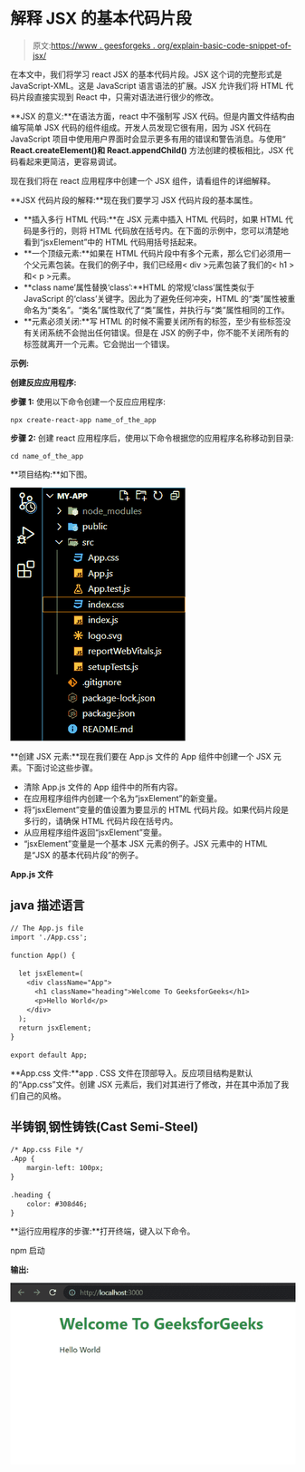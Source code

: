 # 解释 JSX 的基本代码片段

> 原文:[https://www . geesforgeks . org/explain-basic-code-snippet-of-jsx/](https://www.geeksforgeeks.org/explain-basic-code-snippet-of-jsx/)

在本文中，我们将学习 react JSX 的基本代码片段。JSX 这个词的完整形式是 JavaScript-XML。这是 JavaScript 语言语法的扩展。JSX 允许我们将 HTML 代码片段直接实现到 React 中，只需对语法进行很少的修改。

**JSX 的意义:**在语法方面，react 中不强制写 JSX 代码。但是内置文件结构由编写简单 JSX 代码的组件组成。开发人员发现它很有用，因为 JSX 代码在 JavaScript 项目中使用用户界面时会显示更多有用的错误和警告消息。与使用“ **React.createElement()和 React.appendChild()** 方法创建的模板相比，JSX 代码看起来更简洁，更容易调试。

现在我们将在 react 应用程序中创建一个 JSX 组件，请看组件的详细解释。

**JSX 代码片段的解释:**现在我们要学习 JSX 代码片段的基本属性。

*   **插入多行 HTML 代码:**在 JSX 元素中插入 HTML 代码时，如果 HTML 代码是多行的，则将 HTML 代码放在括号内。在下面的示例中，您可以清楚地看到“jsxElement”中的 HTML 代码用括号括起来。
*   **一个顶级元素:**如果在 HTML 代码片段中有多个元素，那么它们必须用一个父元素包装。在我们的例子中，我们已经用< div >元素包装了我们的< h1 >和< p >元素。
*   **class name’属性替换‘class’:**HTML 的常规‘class’属性类似于 JavaScript 的‘class’关键字。因此为了避免任何冲突，HTML 的“类”属性被重命名为“类名”。“类名”属性取代了“类”属性，并执行与“类”属性相同的工作。
*   **元素必须关闭:**写 HTML 的时候不需要关闭所有的标签，至少有些标签没有关闭系统不会抛出任何错误。但是在 JSX 的例子中，你不能不关闭所有的标签就离开一个元素。它会抛出一个错误。

**示例:**

**创建反应应用程序:**

**步骤 1:** 使用以下命令创建一个反应应用程序:

```
npx create-react-app name_of_the_app
```

**步骤 2:** 创建 react 应用程序后，使用以下命令根据您的应用程序名称移动到目录:

```
cd name_of_the_app
```

**项目结构:**如下图。

![](img/7e573e8fdebcf9c727706bbd83118a23.png)

**创建 JSX 元素:**现在我们要在 App.js 文件的 App 组件中创建一个 JSX 元素。下面讨论这些步骤。

*   清除 App.js 文件的 App 组件中的所有内容。
*   在应用程序组件内创建一个名为“jsxElement”的新变量。
*   将“jsxElement”变量的值设置为要显示的 HTML 代码片段。如果代码片段是多行的，请确保 HTML 代码片段在括号内。
*   从应用程序组件返回“jsxElement”变量。
*   “jsxElement”变量是一个基本 JSX 元素的例子。JSX 元素中的 HTML 是“JSX 的基本代码片段”的例子。

**App.js 文件**

## java 描述语言

```
// The App.js file
import './App.css';

function App() {

  let jsxElement=(
    <div className="App">
      <h1 className="heading">Welcome To GeeksforGeeks</h1>
      <p>Hello World</p>
    </div>
  );
  return jsxElement;
}

export default App;
```

**App.css 文件:**app . CSS 文件在顶部导入。反应项目结构是默认的“App.css”文件。创建 JSX 元素后，我们对其进行了修改，并在其中添加了我们自己的风格。

## 半铸钢ˌ钢性铸铁(Cast Semi-Steel)

```
/* App.css File */
.App {
    margin-left: 100px;
}

.heading {
    color: #308d46;
}
```

**运行应用程序的步骤:**打开终端，键入以下命令。

npm 启动

**输出:**

![](img/6b657168935220723f6ab150c5585214.png)